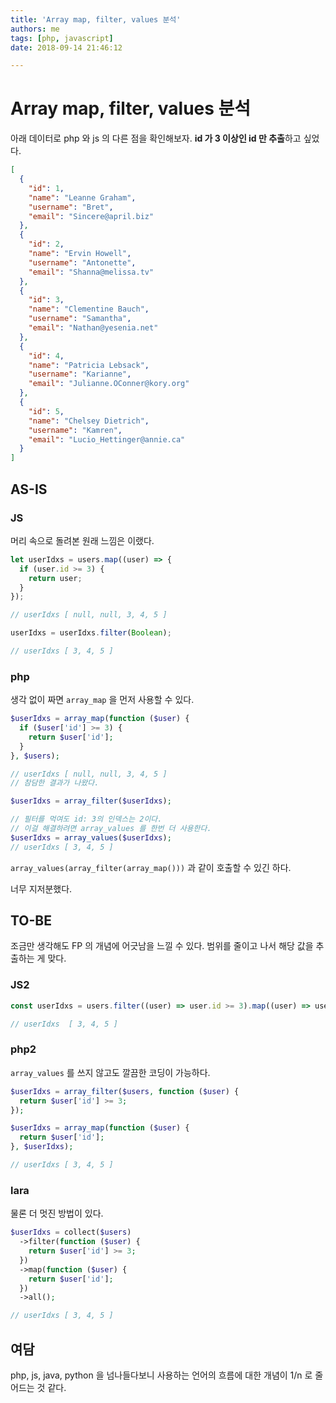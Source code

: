 ```yaml
---
title: 'Array map, filter, values 분석'
authors: me
tags: [php, javascript]
date: 2018-09-14 21:46:12

---
```


# Array map, filter, values 분석

아래 데이터로 php 와 js 의 다른 점을 확인해보자.
**id 가 3 이상인 id 만 추출**하고 싶었다.

```json users.json
[
  {
    "id": 1,
    "name": "Leanne Graham",
    "username": "Bret",
    "email": "Sincere@april.biz"
  },
  {
    "id": 2,
    "name": "Ervin Howell",
    "username": "Antonette",
    "email": "Shanna@melissa.tv"
  },
  {
    "id": 3,
    "name": "Clementine Bauch",
    "username": "Samantha",
    "email": "Nathan@yesenia.net"
  },
  {
    "id": 4,
    "name": "Patricia Lebsack",
    "username": "Karianne",
    "email": "Julianne.OConner@kory.org"
  },
  {
    "id": 5,
    "name": "Chelsey Dietrich",
    "username": "Kamren",
    "email": "Lucio_Hettinger@annie.ca"
  }
]
```

## AS-IS

### JS

머리 속으로 돌려본 원래 느낌은 이랬다.

```js
let userIdxs = users.map((user) => {
  if (user.id >= 3) {
    return user;
  }
});

// userIdxs [ null, null, 3, 4, 5 ]

userIdxs = userIdxs.filter(Boolean);

// userIdxs [ 3, 4, 5 ]
```

### php

생각 없이 짜면 `array_map` 을 먼저 사용할 수 있다.

```php
$userIdxs = array_map(function ($user) {
  if ($user['id'] >= 3) {
    return $user['id'];
  }
}, $users);

// userIdxs [ null, null, 3, 4, 5 ]
// 참담한 결과가 나왔다.

$userIdxs = array_filter($userIdxs);

// 필터를 먹여도 id: 3의 인덱스는 2이다.
// 이걸 해결하려면 array_values 를 한번 더 사용한다.
$userIdxs = array_values($userIdxs);
// userIdxs [ 3, 4, 5 ]
```

`array_values(array_filter(array_map()))` 과 같이 호출할 수 있긴 하다.

너무 지저분했다.

## TO-BE

조금만 생각해도 FP 의 개념에 어긋남을 느낄 수 있다.
범위를 줄이고 나서 해당 값을 추출하는 게 맞다.

### JS2

```js
const userIdxs = users.filter((user) => user.id >= 3).map((user) => user.id);

// userIdxs  [ 3, 4, 5 ]
```

### php2

`array_values` 를 쓰지 않고도 깔끔한 코딩이 가능하다.

```php
$userIdxs = array_filter($users, function ($user) {
  return $user['id'] >= 3;
});

$userIdxs = array_map(function ($user) {
  return $user['id'];
}, $userIdxs);

// userIdxs [ 3, 4, 5 ]
```

### lara

물론 더 멋진 방법이 있다.

```php
$userIdxs = collect($users)
  ->filter(function ($user) {
    return $user['id'] >= 3;
  })
  ->map(function ($user) {
    return $user['id'];
  })
  ->all();

// userIdxs [ 3, 4, 5 ]
```

## 여담

php, js, java, python 을 넘나들다보니 사용하는 언어의 흐름에 대한 개념이 1/n 로 줄어드는 것 같다.
